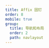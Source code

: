 ```yaml
---
title: Affix 固钉
order: 8
mobile: true
group:
  title: 导航和布局
  order: 2
  path: navlayout
---
```


<code src="../demo/Affix.jsx"></code>
<API src="../src/Affix.tsx"></API>
